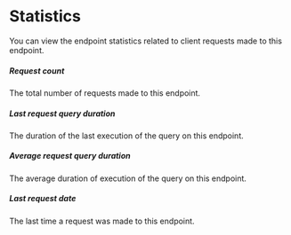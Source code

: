 # Statistics

You can view the endpoint statistics related to client requests made to this endpoint.

##### Request count

The total number of requests made to this endpoint.

##### Last request query duration

The duration of the last execution of the query on this endpoint.

##### Average request query duration

The average duration of execution of the query on this endpoint.

##### Last request date

The last time a request was made to this endpoint.